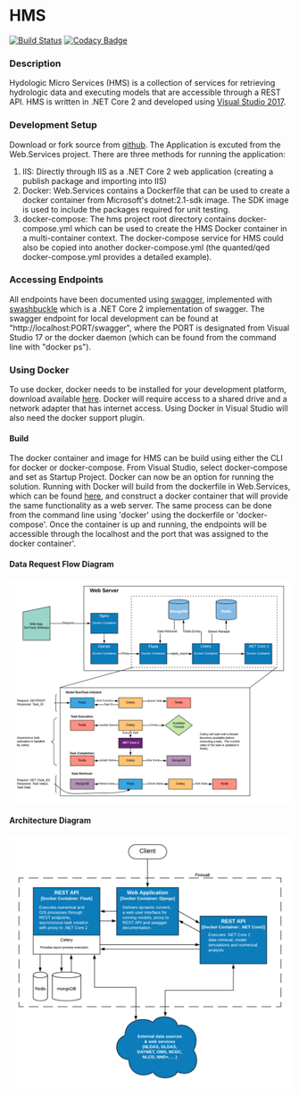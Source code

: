 # HMS

[![Build Status](https://travis-ci.org/quanted/hms.svg?branch=dev)](https://travis-ci.org/quanted/hms)    [![Codacy Badge](https://api.codacy.com/project/badge/Grade/41e76175cb5a42bab24562c342f396a2)](https://www.codacy.com/app/dbsmith88/hms?utm_source=github.com&amp;utm_medium=referral&amp;utm_content=quanted/hms&amp;utm_campaign=Badge_Grade)

### Description
Hydologic Micro Services (HMS) is a collection of services for retrieving hydrologic data and executing models that are accessible through a REST API. HMS is written in .NET Core 2 and developed using [Visual Studio 2017](https://www.visualstudio.com/downloads/). 

### Development Setup
Download or fork source from [github](https://github.com/quanted/hms.git). The Application is excuted from the Web.Services project. There are three methods for running the application:
   1. IIS: Directly through IIS as a .NET Core 2 web application (creating a publish package and importing into IIS)
   2. Docker: Web.Services contains a Dockerfile that can be used to create a docker container from Microsoft's dotnet:2.1-sdk image. The SDK image is used to include the packages required for unit testing.
   3. docker-compose: The hms project root directory contains docker-compose.yml which can be used to create the HMS Docker container in a multi-container context. The docker-compose service for HMS could also be copied into another docker-compose.yml (the quanted/qed docker-compose.yml provides a detailed example).

### Accessing Endpoints
All endpoints have been documented using [swagger](https://swagger.io/), implemented with [swashbuckle](https://github.com/domaindrivendev/Swashbuckle.AspNetCore) which is a .NET Core 2 implementation of swagger. The swagger endpoint for local development can be found at "http://localhost:PORT/swagger", where the PORT is designated from Visual Studio 17 or the docker daemon (which can be found from the command line with "docker ps").

### Using Docker
To use docker, docker needs to be installed for your development platform, download available [here](https://docs.docker.com/install/). Docker will require access to a shared drive and a network adapter that has internet access. Using Docker in Visual Studio will also need the docker support plugin.

#### Build
The docker container and image for HMS can be build using either the CLI for docker or docker-compose. From Visual Studio, select docker-compose and set as Startup Project. Docker can now be an option for running the solution. Running with Docker will build from the dockerfile in Web.Services, which can be found [here](https://github.com/quanted/hms/blob/dev/Web.Services/Dockerfile), and construct a docker container that will provide the same functionality as a web server. The same process can be done from the command line using 'docker' using the dockerfile or 'docker-compose'. Once the container is up and running, the endpoints will be accessible through the localhost and the port that was assigned to the docker container'. 

#### Data Request Flow Diagram
![HMS Data Request Flow Diagram](https://github.com/quanted/hms/blob/dev/hms_stack%20_flow_diagram.png)

#### Architecture Diagram
![HMS Architecture Diagram](https://github.com/quanted/hms/blob/dev/hms_architecture_diagram_docker.png)
